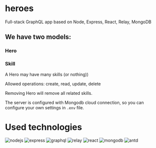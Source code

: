 # heroes
Full-stack GraphQL app based on Node, Express, React, Relay, MongoDB

## We have two models:

### Hero
### Skill

A Hero may have many skills (or nothing))

Allowed operations: create, read, update, delete

Removing Hero will remove all related skills.

The server is configured with Mongodb cloud connection, so you can configure your own settings in ```.env``` file.

# Used technologies

![nodejs](light/img/node.png)
![express](light/img/express.png)
![graphql](light/img/graphql.png)
![relay](light/img/relay.png)
![react](light/img/react.png)
![mongodb](light/img/mongodb.png)
![antd](light/img/antd.png)
